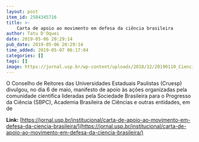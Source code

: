 ```yaml
---
layout: post
item_id: 2584345716
title: >-
    Carta de apoio ao movimento em defesa da ciência brasileira
author: Tatu D'Oquei
date: 2019-05-06 20:29:14
pub_date: 2019-05-06 20:29:14
time_added: 2019-05-07 06:17:04
categories: []
tags: []
image: https://jornal.usp.br/wp-content/uploads/2018/12/20190110_Ciencias_dos_Alimentos.jpg
---
```


O Conselho de Reitores das Universidades Estaduais Paulistas (Cruesp) divulgou, no dia 6 de maio, manifesto de apoio às ações organizadas pela comunidade científica lideradas pela Sociedade Brasileira para o Progresso da Ciência (SBPC), Academia Brasileira de Ciências e outras entidades, em de

**Link:** [https://jornal.usp.br/institucional/carta-de-apoio-ao-movimento-em-defesa-da-ciencia-brasileira/](https://jornal.usp.br/institucional/carta-de-apoio-ao-movimento-em-defesa-da-ciencia-brasileira/)

